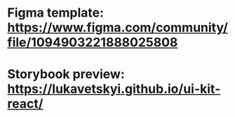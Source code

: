 # Figma template: https://www.figma.com/community/file/1094903221888025808
# Storybook preview: https://lukavetskyi.github.io/ui-kit-react/
